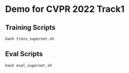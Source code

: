 
# Demo for CVPR 2022 Track1

## Training Scripts

```
bash train_supernet.sh 
```

## Eval Scripts

```
bash eval_supernet.sh
```
